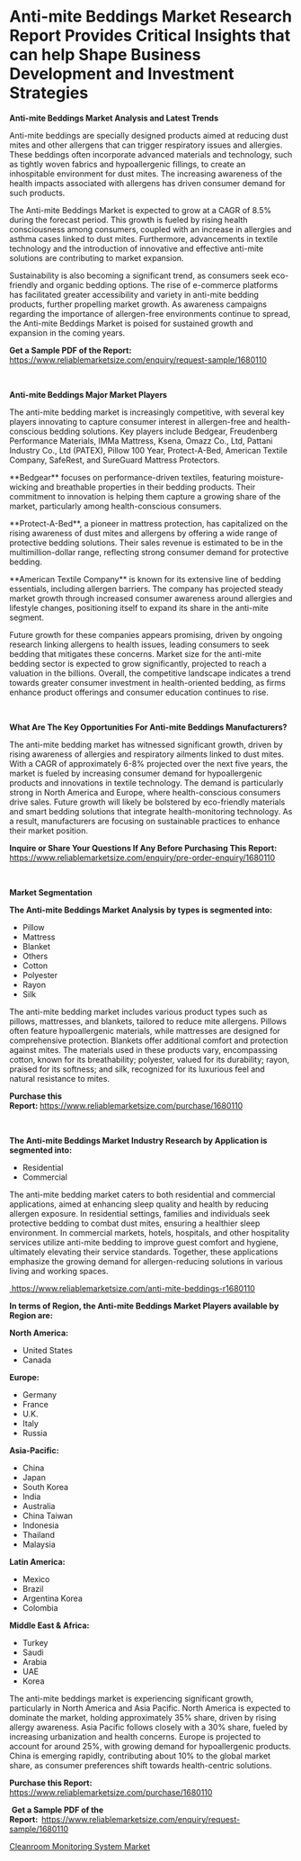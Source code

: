 <p><h1>Anti-mite Beddings Market Research Report Provides Critical Insights that can help Shape Business Development and Investment Strategies</h1></p><p><strong>Anti-mite Beddings Market Analysis and Latest Trends</strong></p>
<p><p>Anti-mite beddings are specially designed products aimed at reducing dust mites and other allergens that can trigger respiratory issues and allergies. These beddings often incorporate advanced materials and technology, such as tightly woven fabrics and hypoallergenic fillings, to create an inhospitable environment for dust mites. The increasing awareness of the health impacts associated with allergens has driven consumer demand for such products.</p><p>The Anti-mite Beddings Market is expected to grow at a CAGR of 8.5% during the forecast period. This growth is fueled by rising health consciousness among consumers, coupled with an increase in allergies and asthma cases linked to dust mites. Furthermore, advancements in textile technology and the introduction of innovative and effective anti-mite solutions are contributing to market expansion. </p><p>Sustainability is also becoming a significant trend, as consumers seek eco-friendly and organic bedding options. The rise of e-commerce platforms has facilitated greater accessibility and variety in anti-mite bedding products, further propelling market growth. As awareness campaigns regarding the importance of allergen-free environments continue to spread, the Anti-mite Beddings Market is poised for sustained growth and expansion in the coming years.</p></p>
<p><strong>Get a Sample PDF of the Report:&nbsp;</strong> <a href="https://www.reliablemarketsize.com/enquiry/request-sample/1680110?utm_campaign=3454&utm_medium=2&utm_source=Github&utm_content=ia&utm_term=25032025&utm_id=anti-mite-beddings">https://www.reliablemarketsize.com/enquiry/request-sample/1680110</a></p>
<p>&nbsp;</p>
<p><strong>Anti-mite Beddings Major Market Players</strong></p>
<p><p>The anti-mite bedding market is increasingly competitive, with several key players innovating to capture consumer interest in allergen-free and health-conscious bedding solutions. Key players include Bedgear, Freudenberg Performance Materials, IMMa Mattress, Ksena, Omazz Co., Ltd, Pattani Industry Co., Ltd (PATEX), Pillow 100 Year, Protect-A-Bed, American Textile Company, SafeRest, and SureGuard Mattress Protectors.</p><p>**Bedgear** focuses on performance-driven textiles, featuring moisture-wicking and breathable properties in their bedding products. Their commitment to innovation is helping them capture a growing share of the market, particularly among health-conscious consumers. </p><p>**Protect-A-Bed**, a pioneer in mattress protection, has capitalized on the rising awareness of dust mites and allergens by offering a wide range of protective bedding solutions. Their sales revenue is estimated to be in the multimillion-dollar range, reflecting strong consumer demand for protective bedding.</p><p>**American Textile Company** is known for its extensive line of bedding essentials, including allergen barriers. The company has projected steady market growth through increased consumer awareness around allergies and lifestyle changes, positioning itself to expand its share in the anti-mite segment.</p><p>Future growth for these companies appears promising, driven by ongoing research linking allergens to health issues, leading consumers to seek bedding that mitigates these concerns. Market size for the anti-mite bedding sector is expected to grow significantly, projected to reach a valuation in the billions. Overall, the competitive landscape indicates a trend towards greater consumer investment in health-oriented bedding, as firms enhance product offerings and consumer education continues to rise.</p></p>
<p>&nbsp;</p>
<p><strong>What Are The Key Opportunities For Anti-mite Beddings Manufacturers?</strong></p>
<p><p>The anti-mite bedding market has witnessed significant growth, driven by rising awareness of allergies and respiratory ailments linked to dust mites. With a CAGR of approximately 6-8% projected over the next five years, the market is fueled by increasing consumer demand for hypoallergenic products and innovations in textile technology. The demand is particularly strong in North America and Europe, where health-conscious consumers drive sales. Future growth will likely be bolstered by eco-friendly materials and smart bedding solutions that integrate health-monitoring technology. As a result, manufacturers are focusing on sustainable practices to enhance their market position.</p></p>
<p><strong>Inquire or Share Your Questions If Any Before Purchasing This Report:</strong> <a href="https://www.reliablemarketsize.com/enquiry/pre-order-enquiry/1680110?utm_campaign=3454&utm_medium=2&utm_source=Github&utm_content=ia&utm_term=25032025&utm_id=anti-mite-beddings">https://www.reliablemarketsize.com/enquiry/pre-order-enquiry/1680110</a></p>
<p>&nbsp;</p>
<p><strong>Market Segmentation</strong></p>
<p><strong>The Anti-mite Beddings Market Analysis by types is segmented into:</strong></p>
<p><ul><li>Pillow</li><li>Mattress</li><li>Blanket</li><li>Others</li><li>Cotton</li><li>Polyester</li><li>Rayon</li><li>Silk</li></ul></p>
<p><p>The anti-mite bedding market includes various product types such as pillows, mattresses, and blankets, tailored to reduce mite allergens. Pillows often feature hypoallergenic materials, while mattresses are designed for comprehensive protection. Blankets offer additional comfort and protection against mites. The materials used in these products vary, encompassing cotton, known for its breathability; polyester, valued for its durability; rayon, praised for its softness; and silk, recognized for its luxurious feel and natural resistance to mites.</p></p>
<p><strong>Purchase this Report:&nbsp;</strong><a href="https://www.reliablemarketsize.com/purchase/1680110?utm_campaign=3454&utm_medium=2&utm_source=Github&utm_content=ia&utm_term=25032025&utm_id=anti-mite-beddings">https://www.reliablemarketsize.com/purchase/1680110</a></p>
<p>&nbsp;</p>
<p><strong>The Anti-mite Beddings Market Industry Research by Application is segmented into:</strong></p>
<p><ul><li>Residential</li><li>Commercial</li></ul></p>
<p><p>The anti-mite bedding market caters to both residential and commercial applications, aimed at enhancing sleep quality and health by reducing allergen exposure. In residential settings, families and individuals seek protective bedding to combat dust mites, ensuring a healthier sleep environment. In commercial markets, hotels, hospitals, and other hospitality services utilize anti-mite bedding to improve guest comfort and hygiene, ultimately elevating their service standards. Together, these applications emphasize the growing demand for allergen-reducing solutions in various living and working spaces.</p></p>
<p><a href="https://www.reliablemarketsize.com/anti-mite-beddings-r1680110?utm_campaign=3454&utm_medium=2&utm_source=Github&utm_content=ia&utm_term=25032025&utm_id=anti-mite-beddings">&nbsp;https://www.reliablemarketsize.com/anti-mite-beddings-r1680110</a></p>
<p><strong>In terms of Region, the Anti-mite Beddings Market Players available by Region are:</strong></p>
<p>
    <p> <strong> North America: </strong>
        <ul>
            <li>United States</li>
            <li>Canada</li>
        </ul>
        </p> 
    <p> <strong> Europe: </strong>
        <ul>
            <li>Germany</li>
            <li>France</li>
            <li>U.K.</li>
            <li>Italy</li>
            <li>Russia</li>
        </ul>
        </p> 
    <p> <strong> Asia-Pacific: </strong>
        <ul>
            <li>China</li>
            <li>Japan</li>
            <li>South Korea</li>
            <li>India</li>
            <li>Australia</li>
            <li>China Taiwan</li>
            <li>Indonesia</li>
            <li>Thailand</li>
            <li>Malaysia</li>
        </ul>
        </p> 
    <p> <strong> Latin America: </strong>
        <ul>
            <li>Mexico</li>
            <li>Brazil</li>
            <li>Argentina Korea</li>
            <li>Colombia</li>
        </ul>
        </p> 
    <p> <strong> Middle East & Africa: </strong>
        <ul>
            <li>Turkey</li>
            <li>Saudi</li>
            <li>Arabia</li>
            <li>UAE</li>
            <li>Korea</li>
        </ul>
    </p>
    </p>
<p><p>The anti-mite beddings market is experiencing significant growth, particularly in North America and Asia Pacific. North America is expected to dominate the market, holding approximately 35% share, driven by rising allergy awareness. Asia Pacific follows closely with a 30% share, fueled by increasing urbanization and health concerns. Europe is projected to account for around 25%, with growing demand for hypoallergenic products. China is emerging rapidly, contributing about 10% to the global market share, as consumer preferences shift towards health-centric solutions.</p></p>
<p><strong>Purchase this Report: </strong><a href="https://www.reliablemarketsize.com/purchase/1680110?utm_campaign=3454&utm_medium=2&utm_source=Github&utm_content=ia&utm_term=25032025&utm_id=anti-mite-beddings">https://www.reliablemarketsize.com/purchase/1680110</a></p>
<p>&nbsp;<strong>Get a Sample PDF of the Report:&nbsp;&nbsp;</strong><a href="https://www.reliablemarketsize.com/enquiry/request-sample/1680110?utm_campaign=3454&utm_medium=2&utm_source=Github&utm_content=ia&utm_term=25032025&utm_id=anti-mite-beddings">https://www.reliablemarketsize.com/enquiry/request-sample/1680110</a></p>
<p><strong></strong></p>
<p><p><a href="https://github.com/kaidaloeckf7/Market-Research-Report-List-1/blob/main/cleanroom-monitoring-system-market.md?utm_campaign=3454&utm_medium=2&utm_source=Github&utm_content=ia&utm_term=25032025&utm_id=anti-mite-beddings">Cleanroom Monitoring System Market</a></p></p>
